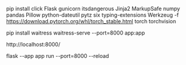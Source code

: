 pip install click Flask gunicorn itsdangerous Jinja2 MarkupSafe numpy pandas Pillow python-dateutil pytz six typing-extensions Werkzeug -f https://download.pytorch.org/whl/torch_stable.html torch torchvision


pip install waitress
waitress-serve --port=8000 app:app


http://localhost:8000/

flask --app app run --port=8000 --reload